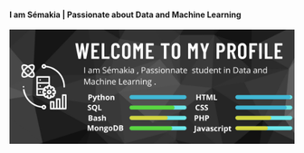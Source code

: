 #### I am Sémakia | Passionate about Data and Machine Learning
![I am Sémakia | Passionate about Data and Machine Learning](images/Git_banner.png)





